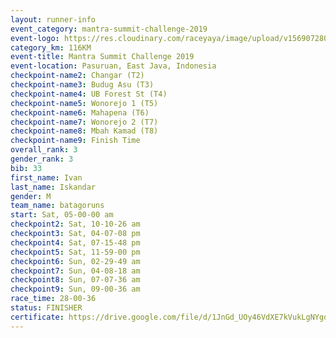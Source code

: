 ```yaml
---
layout: runner-info 
event_category: mantra-summit-challenge-2019 
event-logo: https://res.cloudinary.com/raceyaya/image/upload/v1569072809/logo/mantra-image_segrbx.jpg
category_km: 116KM 
event-title: Mantra Summit Challenge 2019 
event-location: Pasuruan, East Java, Indonesia 
checkpoint-name2: Changar (T2) 
checkpoint-name3: Budug Asu (T3) 
checkpoint-name4: UB Forest St (T4) 
checkpoint-name5: Wonorejo 1 (T5) 
checkpoint-name6: Mahapena (T6) 
checkpoint-name7: Wonorejo 2 (T7) 
checkpoint-name8: Mbah Kamad (T8) 
checkpoint-name9: Finish Time
overall_rank: 3
gender_rank: 3
bib: 33
first_name: Ivan
last_name: Iskandar
gender: M
team_name: batagoruns
start: Sat, 05-00-00 am
checkpoint2: Sat, 10-10-26 am
checkpoint3: Sat, 04-07-08 pm
checkpoint4: Sat, 07-15-48 pm
checkpoint5: Sat, 11-59-00 pm
checkpoint6: Sun, 02-29-49 am
checkpoint7: Sun, 04-08-18 am
checkpoint8: Sun, 07-07-36 am
checkpoint9: Sun, 09-00-36 am
race_time: 28-00-36
status: FINISHER
certificate: https://drive.google.com/file/d/1JnGd_UOy46VdXE7kVukLgNYgdoGyoLyJ/view?usp=sharing
---
```


